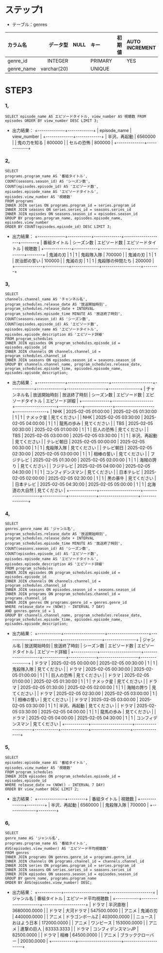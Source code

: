 # ステップ1

- テーブル：genres

| カラム名|データ型 |NULL| キー|初期値 |AUTO INCREMENT|
|:----------|-----------:|:-----------|:----------|-----------:|:-----------|
| genre_id    |  INTEGER |         | PRIMARY   |       |  YES   |
| genre_name   |   varchar(20) |       | UNIQUE   |     |     |



# STEP3
### 1,
```
SELECT episode_name AS エピソードタイトル, view_number AS 視聴数 FROM episodes ORDER BY view_number DESC LIMIT 3;
```

- 出力結果：
+--------------+-------------+
| episode_name | view_number |
+--------------+-------------+
| 半沢、再起動 |     6560000 |
| 鬼の力を知る |      800000 |
| セルの恐怖   |      800000 |
+--------------+-------------+


### 2,
```
SELECT
programs.program_name AS '番組タイトル',
COUNT(seasons.season_id) AS 'シーズン数',
COUNT(episodes.episode_id) AS 'エピソード数',
episodes.episode_name AS 'エピソードタイトル',
episodes.view_number AS '視聴数'
FROM programs
INNER JOIN series ON programs.program_id = series.program_id
INNER JOIN seasons ON series.series_id = seasons.series_id
INNER JOIN episodes ON seasons.season_id = episodes.season_id
GROUP BY programs.program_name, episodes.episode_name, episodes.view_number
ORDER BY COUNT(episodes.episode_id) DESC LIMIT 3;
```

- 出力結果：
+--------------+------------+--------------+--------------------+--------+
| 番組タイトル | シーズン数 | エピソード数 | エピソードタイトル | 視聴数 |
+--------------+------------+--------------+--------------------+--------+
| 鬼滅の刃     |          1 |            1 | 鬼殺隊入隊         | 700000 |
| 鬼滅の刃     |          1 |            1 | 炭治郎の誓い       | 100000 |
| 鬼滅の刃     |          1 |            1 | 鬼殺隊の仲間たち   | 200000 |
+--------------+------------+--------------+--------------------+--------+


### 3,
```
SELECT
channels.channel_name AS 'チャンネル名',
program_schedules.release_date AS '放送開始時刻',
program_schedules.release_date + INTERVAL program_schedules.episode_time MINUTE AS '放送終了時刻',
COUNT(seasons.season_id) AS 'シーズン数',
COUNT(episodes.episode_id) AS 'エピソード数',
episodes.episode_name AS 'エピソードタイトル',
episodes.episode_description AS 'エピソード詳細'
FROM program_schedules
INNER JOIN episodes ON program_schedules.episode_id = episodes.episode_id
INNER JOIN channels ON channels.channel_id = program_schedules.channel_id
INNER JOIN seasons ON episodes.season_id = seasons.season_id
GROUP BY channels.channel_name, program_schedules.release_date, program_schedules.episode_time, episodes.episode_name, episodes.episode_description;
```

- 出力結果：
+--------------+---------------------+---------------------+------------+--------------+--------------------+----------------+
| チャンネル名 | 放送開始時刻        | 放送終了時刻        | シーズン数 | エピソード数 | エピソードタイトル | エピソード詳細 |
+--------------+---------------------+---------------------+------------+--------------+--------------------+----------------+
| NHK          | 2025-02-05 01:00:00 | 2025-02-05 01:30:00 |          1 |            1 | ナメック星         | 見てください   |
| NHK          | 2025-02-05 03:30:00 | 2025-02-05 04:00:00 |          1 |            1 | 龍馬の歩み         | 見てください   |
| TBS          | 2025-02-05 00:30:00 | 2025-02-05 01:00:00 |          1 |            1 | 巨人の恐怖         | 見てください   |
| TBS          | 2025-02-05 03:00:00 | 2025-02-05 03:30:00 |          1 |            1 | 半沢、再起動       | 見てください   |
| テレビ朝日   | 2025-02-05 00:00:00 | 2025-02-05 00:30:00 |          1 |            1 | 鬼殺隊入隊         | 見てください   |
| テレビ朝日   | 2025-02-05 02:30:00 | 2025-02-05 03:00:00 |          1 |            1 | 相棒の誓い         | 見てください   |
| フジテレビ   | 2025-02-05 01:30:00 | 2025-02-05 02:00:00 |          1 |            1 | 海賊の誇り         | 見てください   |
| フジテレビ   | 2025-02-05 04:00:00 | 2025-02-05 04:30:00 |          1 |            1 | コンフィデンスマン | 見てください   |
| 日本テレビ   | 2025-02-05 02:00:00 | 2025-02-05 02:30:00 |          1 |            1 | 黒の暴牛           | 見てください   |
| 日本テレビ   | 2025-02-05 04:30:00 | 2025-02-05 05:00:00 |          1 |            1 | 北海道の大自然     | 見てください   |
+--------------+---------------------+---------------------+------------+--------------+--------------------+----------------+


### 4,
```
SELECT
genres.genre_name AS 'ジャンル名',
program_schedules.release_date AS '放送開始時刻',
program_schedules.release_date + INTERVAL program_schedules.episode_time MINUTE AS '放送終了時刻',
COUNT(seasons.season_id) AS 'シーズン数',
COUNT(episodes.episode_id) AS 'エピソード数',
episodes.episode_name AS 'エピソードタイトル',
episodes.episode_description AS 'エピソード詳細'
FROM program_schedules
INNER JOIN episodes ON program_schedules.episode_id = episodes.episode_id
INNER JOIN channels ON channels.channel_id = program_schedules.channel_id
INNER JOIN seasons ON episodes.season_id = seasons.season_id
INNER JOIN programs ON program_schedules.channel_id = programs.channel_id
INNER JOIN genres ON programs.genre_id = genres.genre_id
WHERE release_date >= (NOW() - INTERVAL 7 DAY)
AND genres.genre_id = 1
GROUP BY channels.channel_name, program_schedules.release_date, program_schedules.episode_time, episodes.episode_name, episodes.episode_description;
```

- 出力結果：
+------------+---------------------+---------------------+------------+--------------+--------------------+----------------+
| ジャンル名 | 放送開始時刻        | 放送終了時刻        | シーズン数 | エピソード数 | エピソードタイトル | エピソード詳細 |
+------------+---------------------+---------------------+------------+--------------+--------------------+----------------+
| ドラマ     | 2025-02-05 00:00:00 | 2025-02-05 00:30:00 |          1 |            1 | 鬼殺隊入隊         | 見てください   |
| ドラマ     | 2025-02-05 00:30:00 | 2025-02-05 01:00:00 |          1 |            1 | 巨人の恐怖         | 見てください   |
| ドラマ     | 2025-02-05 01:00:00 | 2025-02-05 01:30:00 |          1 |            1 | ナメック星         | 見てください   |
| ドラマ     | 2025-02-05 01:30:00 | 2025-02-05 02:00:00 |          1 |            1 | 海賊の誇り         | 見てください   |
| ドラマ     | 2025-02-05 02:30:00 | 2025-02-05 03:00:00 |          1 |            1 | 相棒の誓い         | 見てください   |
| ドラマ     | 2025-02-05 03:00:00 | 2025-02-05 03:30:00 |          1 |            1 | 半沢、再起動       | 見てください   |
| ドラマ     | 2025-02-05 03:30:00 | 2025-02-05 04:00:00 |          1 |            1 | 龍馬の歩み         | 見てください   |
| ドラマ     | 2025-02-05 04:00:00 | 2025-02-05 04:30:00 |          1 |            1 | コンフィデンスマン | 見てください   |
+------------+---------------------+---------------------+------------+--------------+--------------------+----------------+


### 5,
```
SELECT
episodes.episode_name AS '番組タイトル',
episodes.view_number AS '視聴数'
FROM program_schedules
INNER JOIN episodes ON program_schedules.episode_id = episodes.episode_id
WHERE release_date >= (NOW() - INTERVAL 7 DAY)
ORDER BY view_number DESC LIMIT 2;
```

- 出力結果：
+--------------+---------+
| 番組タイトル | 視聴数  |
+--------------+---------+
| 半沢、再起動 | 6560000 |
| 鬼殺隊入隊   |  700000 |
+--------------+---------+


### 6,
```
SELECT
genre_name AS 'ジャンル名',
programs.program_name AS '番組タイトル',
AVG(episodes.view_number) AS 'エピソード平均視聴数' 
FROM genres
INNER JOIN programs ON genres.genre_id = programs.genre_id
INNER JOIN channels ON programs.channel_id = channels.channel_id
INNER JOIN series ON programs.program_id = series.program_id
INNER JOIN seasons ON series.series_id = seasons.series_id
INNER JOIN episodes ON seasons.season_id = episodes.season_id
GROUP BY genre_name, programs.program_name
ORDER BY AVG(episodes.view_number) DESC;
```

- 出力結果：
+------------+----------------------+----------------------+
| ジャンル名 | 番組タイトル         | エピソード平均視聴数 |
+------------+----------------------+----------------------+
| ドラマ     | 半沢直樹             |         3680000.0000 |
| ドラマ     | 大河ドラマ           |          547500.0000 |
| アニメ     | 鬼滅の刃             |          440000.0000 |
| アニメ     | ドラゴンボールZ      |          403000.0000 |
| ニュース   | おはよう日本         |          172000.0000 |
| アニメ     | ワンピース           |          153000.0000 |
| アニメ     | 進撃の巨人           |           83333.3333 |
| ドラマ     | コンフィデンスマンJP |           82500.0000 |
| ドラマ     | 相棒                 |           64500.0000 |
| アニメ     | ブラッククローバー   |           20030.0000 |
+------------+----------------------+----------------------+



